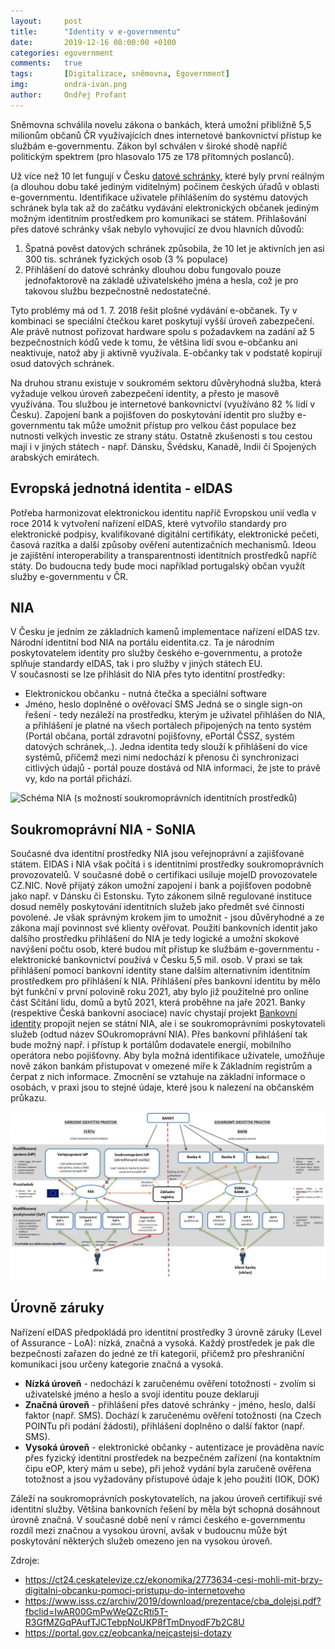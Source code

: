 ```yaml
---
layout:     post
title:      "Identity v e-governmentu"
date:       2019-12-16 08:00:00 +0100
categories: egovernment
comments:   true
tags:       [Digitalizace, sněmovna, Egovernment]
img:        ondra-ivan.png
author:     Ondřej Profant
---
```


Sněmovna schválila novelu zákona o bankách, která umožní přibližně 5,5 milionům občanů ČR využívajících dnes internetové bankovnictví přístup ke službám e-governmentu. Zákon byl schválen v široké shodě napříč politickým spektrem (pro hlasovalo 175 ze 178 přítomných poslanců).

<!--more-->

Už více než 10 let fungují v Česku [datové schránky](https://www.profant.eu/2019/datove-schranky.html), které byly první reálným (a dlouhou dobu také jediným viditelným) počinem českých úřadů v oblasti e-governmentu. Identifikace uživatele přihlášením do systému datových schránek byla tak až do začátku vydávání elektronických občanek jediným možným identitním prostředkem pro komunikaci se státem.
Přihlašování přes datové schránky však nebylo vyhovující ze dvou hlavních důvodů:
1. Špatná pověst datových schránek způsobila, že 10 let je aktivních jen asi 300 tis. schránek fyzických osob (3 % populace)
2. Přihlášení do datové schránky dlouhou dobu fungovalo pouze jednofaktorově na základě uživatelského jména a hesla, což je pro takovou službu bezpečnostně nedostatečné.

Tyto problémy má od 1. 7. 2018 řešit plošné vydávání e-občanek. Ty v kombinaci se speciální čtečkou karet poskytují vyšší úroveň zabezpečení. Ale právě nutnost pořizovat hardware spolu s požadavkem na zadání až 5 bezpečnostních kódů vede k tomu, že většina lidí svou e-občanku ani neaktivuje, natož aby ji aktivně využívala. E-občanky tak v podstatě kopírují osud datových schránek.   

Na druhou stranu existuje v soukromém sektoru důvěryhodná služba, která vyžaduje velkou úroveň zabezpečení identity, a přesto je masově využívána. Tou službou je internetové bankovnictví (využíváno 82 % lidí v Česku). Zapojení bank a pojišťoven do poskytování identit pro služby e-governmentu tak může umožnit přístup pro velkou část populace bez nutnosti velkých investic ze strany státu. Ostatně zkušenosti s tou cestou mají i v jiných státech - např. Dánsku, Švédsku, Kanadě, Indii či Spojených arabských emirátech.

## Evropská jednotná identita - eIDAS

Potřeba harmonizovat elektronickou identitu napříč Evropskou unií vedla v roce 2014 k vytvoření nařízení eIDAS, které vytvořilo standardy pro elektronické podpisy, kvalifikované digitální certifikáty, elektronické pečeti, časová razítka a další způsoby ověření autentizačních mechanismů.
Ideou je zajištění interoperability a transparentnosti identitních prostředků napříč státy.
Do budoucna tedy bude moci například portugalský občan využít služby e-governmentu v ČR.

## NIA

V Česku je jedním ze základních kamenů implementace nařízení eIDAS tzv. Národní identitní bod NIA na portálu eidentita.cz. Ta je národním poskytovatelem identity pro služby českého e-governmentu, a protože splňuje standardy eIDAS, tak i pro služby v jiných státech EU.  
V současnosti se lze přihlásit do NIA přes tyto identitní prostředky:
* Elektronickou občanku - nutná čtečka a speciální software
* Jméno, heslo doplněné o ověřovací SMS
Jedná se o single sign-on řešení - tedy nezáleží na prostředku, kterým je uživatel přihlášen do NIA, a přihlášení je platné na všech portálech připojených na tento systém (Portál občana, portál zdravotní pojišťovny, ePortál ČSSZ, systém datových schránek,..).
Jedna identita tedy slouží k přihlášení do více systémů, přičemž mezi nimi nedochází k přenosu či synchronizaci citlivých údajů - portál pouze dostává od NIA informaci, že jste to právě vy, kdo na portál přichází.

![Schéma NIA (s možností soukromoprávních identitních prostředků)
](/assets/img/posts/nia.png)

## Soukromoprávní NIA - SoNIA

Současné dva identitní prostředky NIA jsou veřejnoprávní a zajišťované státem. EIDAS i NIA však počítá i s identitními prostředky soukromoprávních provozovatelů. V současné době o certifikaci usiluje mojeID provozovatele CZ.NIC. Nově přijatý zákon umožní zapojení i bank a pojišťoven podobně jako např. v Dánsku či Estonsku.
Tyto zákonem silně regulované instituce dosud neměly poskytování identitních služeb jako předmět své činnosti povolené. Je však správným krokem jim to umožnit - jsou důvěryhodné a ze zákona mají povinnost své klienty ověřovat. Použití bankovních identit jako dalšího prostředku přihlášení do NIA je tedy logické a umožní skokové navýšení počtu osob, které budou mít přístup ke službám e-governmentu - elektronické bankovnictví používá v Česku 5,5 mil. osob. V praxi se tak přihlášení pomocí bankovní identity stane dalším alternativním identitním prostředkem pro přihlášení k NIA. Přihlášení přes bankovní identitu by mělo být funkční v první polovině roku 2021, aby bylo již použitelné pro online část Sčítání lidu, domů a bytů 2021, která proběhne na jaře 2021.
Banky (respektive Česká bankovní asociace) navíc chystají projekt [Bankovní identity](https://www.bankovni-identita.cz/) propojit nejen se státní NIA, ale i se soukromoprávními poskytovateli služeb (odtud název SOukromoprávní NIA). Přes bankovní přihlášení tak bude možný např. i přístup k portálům dodavatele energií, mobilního operátora nebo pojišťovny.
Aby byla možná identifikace uživatele, umožňuje nově zákon bankám přistupovat v omezené míře k Základním registrům a čerpat z nich informace. Zmocnění se vztahuje na základní informace o osobách, v praxi jsou to stejné údaje, které jsou k nalezení na občanském průkazu.

![Schéma NIA a SoNIA](/assets/img/posts/nia-sonia.png)

## Úrovně záruky

Nařízení eIDAS předpokládá pro identitní prostředky 3 úrovně záruky (Level of Assurance - LoA): nízká, značná a vysoká. Každý prostředek je pak dle bezpečnosti zařazen do jedné ze tří kategorií, přičemž pro přeshraniční komunikaci jsou určeny kategorie značná a vysoká.
- **Nízká úroveň** - nedochází k zaručenému ověření totožnosti - zvolím si uživatelské jméno a heslo a svojí identitu pouze deklaruji
- **Značná úroveň** - přihlášení přes datové schránky - jméno, heslo, další faktor (např. SMS).  Dochází k zaručenému ověření totožnosti (na Czech POINTu při podání žádosti), přihlášení doplněno o další faktor (např. SMS).
- **Vysoká úroveň** - elektronické občanky - autentizace je prováděna navíc přes fyzický identitní prostředek na bezpečném zařízení (na kontaktním čipu eOP, který mám u sebe), při jehož vydání byla zaručeně ověřena totožnost a jsou vyžadovány přístupové údaje k jeho použití (IOK, DOK)

Záleží na soukromoprávních poskytovatelích, na jakou úroveň certifikují své identitní služby. Většina bankovních řešení by měla být schopná dosáhnout úrovně značná. V současné době není v rámci českého e-governmentu rozdíl mezi značnou a vysokou úrovní, avšak v budoucnu může být poskytování některých služeb omezeno jen na vysokou úroveň.  


Zdroje:
* <https://ct24.ceskatelevize.cz/ekonomika/2773634-cesi-mohli-mit-brzy-digitalni-obcanku-pomoci-pristupu-do-internetoveho>
* <https://www.isss.cz/archiv/2019/download/prezentace/cba_dolejsi.pdf?fbclid=IwAR00GmPwWeQZcRti5T-R3GfMZGqPAufTJCTebpNoUKP8fTmDnyodF7b2C8U>
* <https://portal.gov.cz/eobcanka/nejcastejsi-dotazy>
